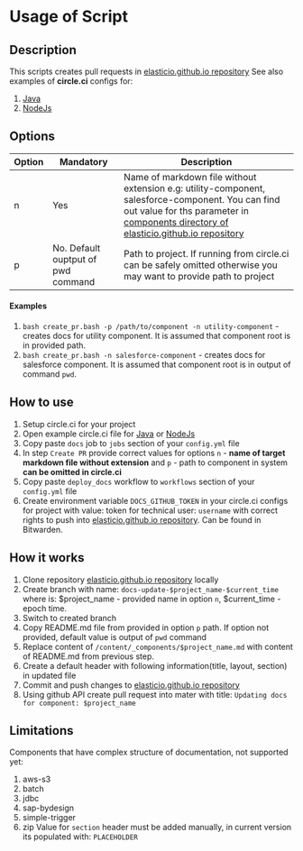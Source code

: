 # Usage of Script

## Description
This scripts creates pull requests in [elasticio.github.io repository](https://github.com/elasticio/elasticio.github.io) 
See also examples of **circle.ci** configs for:
1. [Java](circle_java.yml)
2. [NodeJs](node_java.yml)

## Options
| Option | Mandatory                          | Description                                                                                                                                                                                                                                                                  |
|--------|------------------------------------|------------------------------------------------------------------------------------------------------------------------------------------------------------------------------------------------------------------------------------------------------------------------------|
| n      | Yes                                | Name of markdown file without extension e.g: utility-component, salesforce-component. You can find out value for ths parameter in [components directory of elasticio.github.io repository](https://github.com/elasticio/elasticio.github.io/tree/master/content/_components) |
| p      | No. Default ouptput of pwd command | Path to project. If running from circle.ci can be safely omitted otherwise you may want to provide path to project                                                                                                                                                           |
#### Examples
1) `bash create_pr.bash -p /path/to/component -n utility-component` - creates docs for utility component. It is assumed that component root is in provided path.
2) `bash create_pr.bash -n salesforce-component` - creates docs for salesforce component. It is assumed that component root is in output of command `pwd`.

## How to use
1) Setup circle.ci for your project
2) Open example circle.ci file for [Java](circle_java.yml) or [NodeJs](node_java.yml)
3) Copy paste `docs` job to `jobs` section of your `config.yml` file
4) In step `Create PR` provide correct values for options `n` - **name of target markdown file without extension** and `p` - path to component in system **can be omitted in circle.ci**
5) Copy paste `deploy_docs` workflow to `workflows` section of your `config.yml` file
6) Create environment variable `DOCS_GITHUB_TOKEN` in your circle.ci configs for project with value: token for technical user: `username`  with correct rights to push into [elasticio.github.io repository](https://github.com/elasticio/elasticio.github.io). Can be found in Bitwarden.

## How it works
1) Clone repository [elasticio.github.io repository](https://github.com/elasticio/elasticio.github.io) locally
2) Create branch with name: `docs-update-$project_name-$current_time` where is: $project_name - provided name in option `n`, $current_time - epoch time.
3) Switch to created branch
4) Copy README.md file from provided in option `p` path.  If option not provided, default value is output of `pwd` command
5) Replace content of `/content/_components/$project_name.md` with content of README.md from previous step.
6) Create a default header with following information(title, layout, section) in updated file
7) Commit and push changes to [elasticio.github.io repository](https://github.com/elasticio/elasticio.github.io)
8) Using github API create pull request into mater with title: `Updating docs for component: $project_name`

## Limitations
Components that have complex structure of documentation, not supported yet:
1) aws-s3
2) batch
3) jdbc
4) sap-bydesign
5) simple-trigger
6) zip
Value for `section` header must be added manually, in current version its populated with: `PLACEHOLDER`